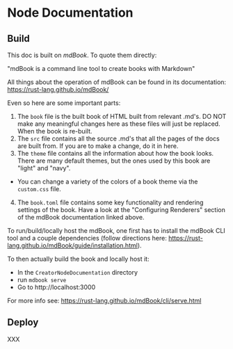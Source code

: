 # Node Documentation

## Build
This doc is built on *mdBook*. To quote them directly:

"mdBook is a command line tool to create books with Markdown"

All things about the operation of mdBook can be found in its documentation: https://rust-lang.github.io/mdBook/

Even so here are some important parts:

1. The `book` file is the built book of HTML built from relevant .md's. DO NOT make any meaningful changes here as these files will just be replaced. When the book is re-built.
2. The `src` file contains all the source .md's that all the pages of the docs are built from. If you are to make a change, do it in here.
3. The `theme` file contains all the information about how the book looks. There are many default themes, but the ones used by this book are "light" and "navy".
 - You can change a variety of the colors of a book theme via the `custom.css` file.
4. The `book.toml` file contains some key functionality and rendering settings of the book. Have a look at the "Configuring Renderers" section of the mdBook documentation linked above.


To run/build/locally host the mdBook, one first has to install the mdBook CLI tool and a couple dependencies (follow directions here: https://rust-lang.github.io/mdBook/guide/installation.html).

To then actually build the book and locally host it: 

- In the `CreatorNodeDocumentation` directory
- run `mdbook serve`
- Go to http://localhost:3000

For more info see: https://rust-lang.github.io/mdBook/cli/serve.html

## Deploy
XXX